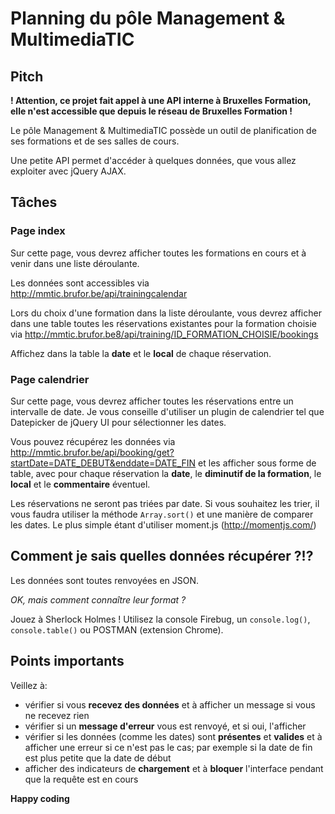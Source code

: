 # Planning du pôle Management & MultimediaTIC

## Pitch

**! Attention, ce projet fait appel à une API interne à Bruxelles Formation, elle n'est accessible que depuis le réseau de Bruxelles Formation !**

Le pôle Management & MultimediaTIC possède un outil de planification de ses formations et de ses salles de cours. 

Une petite API permet d'accéder à quelques données, que vous allez exploiter avec jQuery AJAX.

## Tâches

### Page index

Sur cette page, vous devrez afficher toutes les formations en cours et à venir dans une liste déroulante.

Les données sont accessibles via http://mmtic.brufor.be/api/trainingcalendar

Lors du choix d'une formation dans la liste déroulante, vous devrez afficher dans une table toutes les réservations existantes pour la formation choisie via http://mmtic.brufor.be8/api/training/ID_FORMATION_CHOISIE/bookings

Affichez dans la table la **date** et le **local** de chaque réservation.

### Page calendrier

Sur cette page, vous devrez afficher toutes les réservations entre un intervalle de date. Je vous conseille d'utiliser un plugin de calendrier tel que Datepicker de jQuery UI pour sélectionner les dates.

Vous pouvez récupérez les données via http://mmtic.brufor.be/api/booking/get?startDate=DATE_DEBUT&enddate=DATE_FIN et les afficher sous forme de table, avec pour chaque réservation la **date**, le **diminutif de la formation**, le **local** et le **commentaire** éventuel.

Les réservations ne seront pas triées par date. Si vous souhaitez les trier, il vous faudra utiliser la méthode `Array.sort()` et une manière de comparer les dates. Le plus simple étant d'utiliser moment.js (http://momentjs.com/)

## Comment je sais quelles données récupérer ?!?

Les données sont toutes renvoyées en JSON. 

*OK, mais comment connaître leur format ?*

Jouez à Sherlock Holmes ! Utilisez la console Firebug, un `console.log()`, `console.table()` ou POSTMAN (extension Chrome). 

## Points importants

Veillez à:

- vérifier si vous **recevez des données** et à afficher un message si vous ne recevez rien
- vérifier si un **message d'erreur** vous est renvoyé, et si oui, l'afficher
- vérifier si les données (comme les dates) sont **présentes** et **valides** et à afficher une erreur si ce n'est pas le cas; par exemple si la date de fin est plus petite que la date de début
- afficher des indicateurs de **chargement** et à **bloquer** l'interface pendant que la requête est en cours

**Happy coding**
